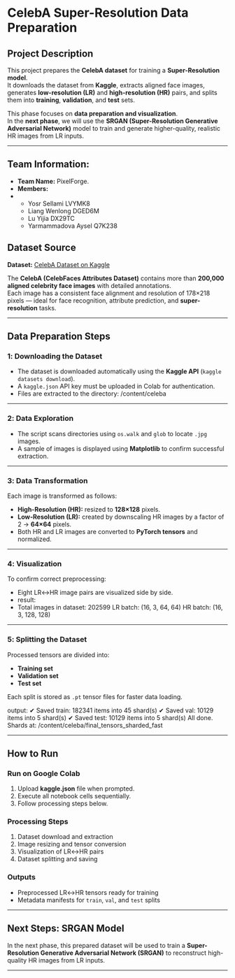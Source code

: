 # CelebA Super-Resolution Data Preparation

##  Project Description
This project prepares the **CelebA dataset** for training a **Super-Resolution model**.  
It downloads the dataset from **Kaggle**, extracts aligned face images, generates **low-resolution (LR)** and **high-resolution (HR)** pairs, and splits them into **training**, **validation**, and **test** sets.

This phase focuses on **data preparation and visualization**.  
In the **next phase**, we will use the **SRGAN (Super-Resolution Generative Adversarial Network)** model to train and generate higher-quality, realistic HR images from LR inputs.

---

##  Team Information:
- **Team Name:** PixelForge.  
- **Members:**
- 
  - Yosr Sellami LVYMK8
  - Liang Wenlong DGED6M
  - Lu Yijia DX29TC
  - Yarmammadova Aysel Q7K238


##  Dataset Source
**Dataset:** [CelebA Dataset on Kaggle](https://www.kaggle.com/datasets/jessicali9530/celeba-dataset)

The **CelebA (CelebFaces Attributes Dataset)** contains more than **200,000 aligned celebrity face images** with detailed annotations.  
Each image has a consistent face alignment and resolution of 178×218 pixels — ideal for face recognition, attribute prediction, and **super-resolution** tasks.

---

## Data Preparation Steps

### 1️: Downloading the Dataset
- The dataset is downloaded automatically using the **Kaggle API** (`kaggle datasets download`).
- A `kaggle.json` API key must be uploaded in Colab for authentication.
- Files are extracted to the directory:
  /content/celeba

---

### 2️: Data Exploration
- The script scans directories using `os.walk` and `glob` to locate `.jpg` images.
- A sample of images is displayed using **Matplotlib** to confirm successful extraction.

---

### 3️: Data Transformation
Each image is transformed as follows:
- **High-Resolution (HR):** resized to **128×128** pixels.  
- **Low-Resolution (LR):** created by downscaling HR images by a factor of 2 → **64×64** pixels.  
- Both HR and LR images are converted to **PyTorch tensors** and normalized.

---

### 4️: Visualization
To confirm correct preprocessing:
- Eight LR↔HR image pairs are visualized side by side.  
-  result:
- Total images in dataset: 202599
LR batch: (16, 3, 64, 64) HR batch: (16, 3, 128, 128)

---

### 5️: Splitting the Dataset
Processed tensors are divided into:
-  **Training set**
-  **Validation set**
-  **Test set**

Each split is stored as `.pt` tensor files for faster data loading.  

 output:
✔ Saved train: 182341 items into 45 shard(s)
✔ Saved val: 10129 items into 5 shard(s)
✔ Saved test: 10129 items into 5 shard(s)
All done. Shards at: /content/celeba/final_tensors_sharded_fast


---

##  How to Run

### **Run on Google Colab**
1. Upload  **kaggle.json** file when prompted.  
2. Execute all notebook cells sequentially.  
3. Follow processing steps below.

### **Processing Steps**
1. Dataset download and extraction  
2. Image resizing and tensor conversion  
3. Visualization of LR↔HR pairs  
4. Dataset splitting and saving  

### **Outputs**
- Preprocessed LR↔HR tensors ready for training  
- Metadata manifests for `train`, `val`, and `test` splits  

---

##  Next Steps: SRGAN Model
In the next phase, this prepared dataset will be used to train a **Super-Resolution Generative Adversarial Network (SRGAN)** to reconstruct high-quality HR images from LR inputs.

---





